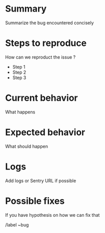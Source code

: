 # Summary

Summarize the bug encountered concisely

# Steps to reproduce

How can we reproduct the issue ?

- Step 1
- Step 2
- Step 3

# Current behavior

What happens

# Expected behavior

What should happen

# Logs

Add logs or Sentry URL if possible

# Possible fixes

If you have hypothesis on how we can fix that

/label ~bug
